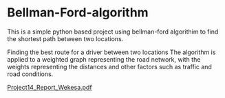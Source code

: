 # Bellman-Ford-algorithm

This is a simple python based project using bellman-ford algorithim to find the shortest path between two locations.

Finding the best route for a driver between two locations
The algorithm is applied to a weighted graph representing the road network, with the weights representing the
distances and other factors such as traffic and road conditions.



[Project14_Report_Wekesa.pdf](https://github.com/Hezron26/Bellman-Ford-algorithm/files/10469376/Project14_Report_Wekesa.pdf)
